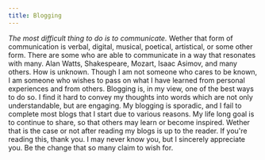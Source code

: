```yaml
---
title: Blogging
---
```


*The most difficult thing to do is to communicate.* Wether that form of
communication is verbal, digital, musical, poetical, artistical, or some
other form. There are some who are able to communicate in a way that
resonates with many. Alan Watts, Shakespeare, Mozart, Isaac Asimov, and
many others. How is unknown. Though I am not someone who cares to be
known, I am someone who wishes to pass on what I have learned from
personal experiences and from others. Blogging is, in my view, one of the
best ways to do so. I find it hard to convey my thoughts into words which
are not only understandable, but are engaging. My blogging is sporadic,
and I fail to complete most blogs that I start due to various reasons. My
life long goal is to continue to share, so that others may learn or
become inspired. Wether that is the case or not after reading my blogs is
up to the reader. If you're reading this, thank you. I may never know
you, but I sincerely appreciate you. Be the change that so many claim to
wish for.
